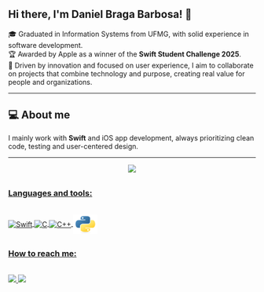 <!--
**dbragabarbosa/dbragabarbosa** is a ✨ _special_ ✨ repository because its `README.md` (this file) appears on your GitHub profile.

Here are some ideas to get you started:

- 🔭 I’m currently working on ...
- 🌱 I’m currently learning ...
- 👯 I’m looking to collaborate on ...
- 🤔 I’m looking for help with ...
- 💬 Ask me about ...
- 📫 How to reach me: ...
- 😄 Pronouns: ...
- ⚡ Fun fact: ...

<img height="200em" src="https://github-readme-stats.vercel.app/api?username=dbragabarbosa&show_icons=true&theme=tokyonight&include_all_commits=true&count_private=true"/>
-->


## Hi there, I'm Daniel Braga Barbosa! 👋

🎓 Graduated in Information Systems from UFMG, with solid experience in software development.  
🏆 Awarded by Apple as a winner of the **Swift Student Challenge 2025**.  
🚀 Driven by innovation and focused on user experience, I aim to collaborate on projects that combine technology and purpose, creating real value for people and organizations.

---

## 💻 About me
I mainly work with **Swift** and iOS app development, always prioritizing clean code, testing and user-centered design.

---

<div align="center">
  
  <a href="https://github.com/dbragabarbosa">
  <img height="200em" src="https://github-readme-stats.vercel.app/api/top-langs/?username=dbragabarbosa&layout=compact&langs_count=7&theme=tokyonight&hide=jupyter%20notebook"/>
</div>

##
<h3>Languages and tools:</h3>
<div style="display: inline_block"><br>
  <img align="center" alt="Swift" height="40" width="50" src="https://raw.githubusercontent.com/devicons/devicon/master/icons/python/???????">
  <img align="center" alt="C" height="40" width="50" src="https://raw.githubusercontent.com/devicons/devicon/master/icons/python/???????">
  <img align="center" alt="C++" height="40" width="50" src="https://cdn.jsdelivr.net/gh/devicons/devicon/icons/cplusplus/cplusplus-original.svg">
  <img align="center" alt="Python" height="40" width="50" src="https://raw.githubusercontent.com/devicons/devicon/master/icons/python/python-original.svg">
</div>

##
  
 <h3>How to reach me:</h3>
  </br>
<div> 
  <a href="https://www.linkedin.com/in/daniel-braga-barbosa/" target="_blank"><img src="https://img.shields.io/badge/-LinkedIn-%230077B5?style=for-the-badge&logo=linkedin&logoColor=white" target="_blank">
  <a href = "mailto:dbragabarbosa@gmail.com"><img src="https://img.shields.io/badge/-Gmail-%23333?style=for-the-badge&logo=gmail&logoColor=white" target="_blank"></a>

